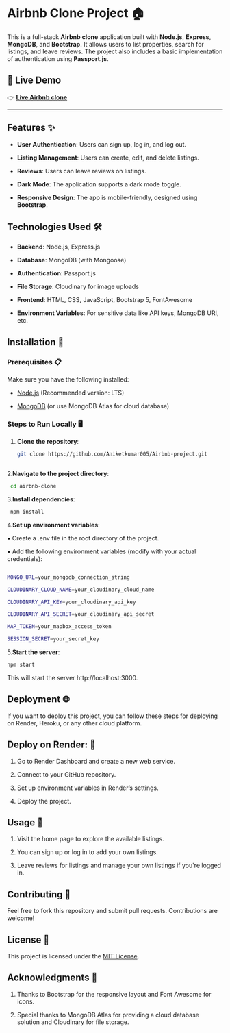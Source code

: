 # Airbnb Clone Project 🏠

This is a full-stack **Airbnb clone** application built with **Node.js**, **Express**, **MongoDB**, and **Bootstrap**. It allows users to list properties, search for listings, and leave reviews. The project also includes a basic implementation of authentication using **Passport.js**.

## 🚀 Live Demo  
👉 **[Live Airbnb clone](http://airbnbclone-env.eba-kmpmfusm.ap-south-1.elasticbeanstalk.com/listings)**  

---

## Features ✨

- **User Authentication**: Users can sign up, log in, and log out.

- **Listing Management**: Users can create, edit, and delete listings.

- **Reviews**: Users can leave reviews on listings.

- **Dark Mode**: The application supports a dark mode toggle.

- **Responsive Design**: The app is mobile-friendly, designed using **Bootstrap**.

## Technologies Used 🛠️

- **Backend**: Node.js, Express.js

- **Database**: MongoDB (with Mongoose)

- **Authentication**: Passport.js

- **File Storage**: Cloudinary for image uploads

- **Frontend**: HTML, CSS, JavaScript, Bootstrap 5, FontAwesome

- **Environment Variables**: For sensitive data like API keys, MongoDB URI, etc.

## Installation 🧰

### Prerequisites 📋

Make sure you have the following installed:

- [Node.js](https://nodejs.org/) (Recommended version: LTS)

- [MongoDB](https://www.mongodb.com/) (or use MongoDB Atlas for cloud database)

### Steps to Run Locally 🖥️

1. **Clone the repository**:
   ```bash
   git clone https://github.com/Aniketkumar005/Airbnb-project.git
 
2.**Navigate to the project directory**:
  ```bash
   cd airbnb-clone
  ```

3.**Install dependencies**:
  ```bash
   npm install
  ```

4.**Set up environment variables**:

  • Create a .env file in the root directory of the project.

 • Add the following environment variables (modify with your actual credentials):

  ```bash

MONGO_URL=your_mongodb_connection_string

CLOUDINARY_CLOUD_NAME=your_cloudinary_cloud_name

CLOUDINARY_API_KEY=your_cloudinary_api_key

CLOUDINARY_API_SECRET=your_cloudinary_api_secret

MAP_TOKEN=your_mapbox_access_token

SESSION_SECRET=your_secret_key
  ```

5.**Start the server**:
   ```bash
   npm start
  ```
This will start the server http://localhost:3000.




## Deployment 🌐

If you want to deploy this project, you can follow these steps for deploying on Render, Heroku, or any other cloud platform.

## Deploy on Render: 🧪

1. Go to Render Dashboard and create a new web service.

2. Connect to your GitHub repository.

3. Set up environment variables in Render’s settings.

4. Deploy the project.


## Usage 🛞

1. Visit the home page to explore the available listings.

2. You can sign up or log in to add your own listings.

3. Leave reviews for listings and manage your own listings if you're logged in.


## Contributing 🤝

Feel free to fork this repository and submit pull requests. Contributions are welcome!


## License 📜

This project is licensed under the [MIT License](https://choosealicense.com/licenses/mit/). 


## Acknowledgments 🙌

1. Thanks to Bootstrap for the responsive layout and Font Awesome for icons.

2. Special thanks to MongoDB Atlas for providing a cloud database solution and Cloudinary for file storage.
